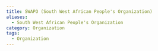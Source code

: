 ```yaml
---
title: SWAPO (South West African People's Organization)
aliases:
  - South West African People's Organization
category: Organization
tags:
  - Organization
---
```

